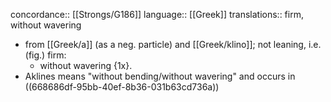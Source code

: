 concordance:: [[Strongs/G186]] 
language:: [[Greek]] 
translations:: firm, without wavering

- from [[Greek/a]] (as a neg. particle) and [[Greek/klino]]; not leaning, i.e. (fig.) firm:
	- without wavering {1x}.
- Aklines means "without bending/without wavering" and occurs in ((668686df-95bb-40ef-8b36-031b63cd736a))